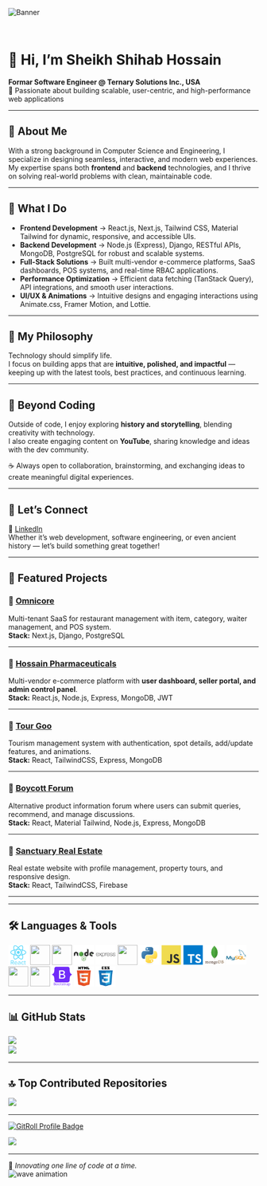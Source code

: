 ![Banner](https://github.com/user-attachments/assets/3c317217-a37d-499e-8c47-ea8e11333e08)

<br/>

# 👋 Hi, I’m Sheikh Shihab Hossain  

**Formar Software Engineer @ Ternary Solutions Inc., USA**  
🚀 Passionate about building scalable, user-centric, and high-performance web applications  

---

## 💫 About Me  
With a strong background in Computer Science and Engineering, I specialize in designing seamless, interactive, and modern web experiences. My expertise spans both **frontend** and **backend** technologies, and I thrive on solving real-world problems with clean, maintainable code.  

---

## 🚀 What I Do  

- **Frontend Development** → React.js, Next.js, Tailwind CSS, Material Tailwind for dynamic, responsive, and accessible UIs.  
- **Backend Development** → Node.js (Express), Django, RESTful APIs, MongoDB, PostgreSQL for robust and scalable systems.  
- **Full-Stack Solutions** → Built multi-vendor e-commerce platforms, SaaS dashboards, POS systems, and real-time RBAC applications.  
- **Performance Optimization** → Efficient data fetching (TanStack Query), API integrations, and smooth user interactions.  
- **UI/UX & Animations** → Intuitive designs and engaging interactions using Animate.css, Framer Motion, and Lottie.  

---

## 🌱 My Philosophy  
Technology should simplify life.  
I focus on building apps that are **intuitive, polished, and impactful** — keeping up with the latest tools, best practices, and continuous learning.  

---

## 🎨 Beyond Coding  
Outside of code, I enjoy exploring **history and storytelling**, blending creativity with technology.  
I also create engaging content on **YouTube**, sharing knowledge and ideas with the dev community.  

☕ Always open to collaboration, brainstorming, and exchanging ideas to create meaningful digital experiences.  

---

## 💬 Let’s Connect  
🔗 [LinkedIn](https://www.linkedin.com/in/sheikh-shihab-hossain/)  
Whether it’s web development, software engineering, or even ancient history — let’s build something great together!  

---

## 🌟 Featured Projects  

### 🔹 [Omnicore](https://github.com/iamshihab2020/omnicore)  
Multi-tenant SaaS for restaurant management with item, category, waiter management, and POS system.  
**Stack:** Next.js, Django, PostgreSQL  

---

### 🔹 [Hossain Pharmaceuticals](https://github.com/iamshihab2020/hossain-pharmaceuticals)  
Multi-vendor e-commerce platform with **user dashboard, seller portal, and admin control panel**.  
**Stack:** React.js, Node.js, Express, MongoDB, JWT  

---

### 🔹 [Tour Goo](https://github.com/iamshihab2020/tour-goo)  
Tourism management system with authentication, spot details, add/update features, and animations.  
**Stack:** React, TailwindCSS, Express, MongoDB  

---

### 🔹 [Boycott Forum](https://github.com/iamshihab2020/boycott-forum)  
Alternative product information forum where users can submit queries, recommend, and manage discussions.  
**Stack:** React, Material Tailwind, Node.js, Express, MongoDB  

---

### 🔹 [Sanctuary Real Estate](https://github.com/iamshihab2020/sanctuary-real-estate)  
Real estate website with profile management, property tours, and responsive design.  
**Stack:** React, TailwindCSS, Firebase  

---

---

## 🛠️ Languages & Tools  
<p align="left">
<a href="https://reactjs.org/" target="_blank"><img src="https://raw.githubusercontent.com/devicons/devicon/master/icons/react/react-original-wordmark.svg" width="40" height="40"/></a>
<a href="https://nextjs.org/" target="_blank"><img src="https://cdn.worldvectorlogo.com/logos/nextjs-2.svg" width="40" height="40"/></a>
<a href="https://tailwindcss.com/" target="_blank"><img src="https://www.vectorlogo.zone/logos/tailwindcss/tailwindcss-icon.svg" width="40" height="40"/></a>
<a href="https://nodejs.org" target="_blank"><img src="https://raw.githubusercontent.com/devicons/devicon/master/icons/nodejs/nodejs-original-wordmark.svg" width="40" height="40"/></a>
<a href="https://expressjs.com" target="_blank"><img src="https://raw.githubusercontent.com/devicons/devicon/master/icons/express/express-original-wordmark.svg" width="40" height="40"/></a>
<a href="https://www.djangoproject.com/" target="_blank"><img src="https://cdn.worldvectorlogo.com/logos/django.svg" width="40" height="40"/></a>
<a href="https://www.python.org" target="_blank"><img src="https://raw.githubusercontent.com/devicons/devicon/master/icons/python/python-original.svg" width="40" height="40"/></a>
<a href="https://developer.mozilla.org/en-US/docs/Web/JavaScript" target="_blank"><img src="https://raw.githubusercontent.com/devicons/devicon/master/icons/javascript/javascript-original.svg" width="40" height="40"/></a>
<a href="https://www.typescriptlang.org/" target="_blank"><img src="https://raw.githubusercontent.com/devicons/devicon/master/icons/typescript/typescript-original.svg" width="40" height="40"/></a>
<a href="https://www.mongodb.com/" target="_blank"><img src="https://raw.githubusercontent.com/devicons/devicon/master/icons/mongodb/mongodb-original-wordmark.svg" width="40" height="40"/></a>
<a href="https://www.mysql.com/" target="_blank"><img src="https://raw.githubusercontent.com/devicons/devicon/master/icons/mysql/mysql-original-wordmark.svg" width="40" height="40"/></a>
<a href="https://www.sqlite.org/" target="_blank"><img src="https://www.vectorlogo.zone/logos/sqlite/sqlite-icon.svg" width="40" height="40"/></a>
<a href="https://firebase.google.com/" target="_blank"><img src="https://www.vectorlogo.zone/logos/firebase/firebase-icon.svg" width="40" height="40"/></a>
<a href="https://getbootstrap.com" target="_blank"><img src="https://raw.githubusercontent.com/devicons/devicon/master/icons/bootstrap/bootstrap-plain-wordmark.svg" width="40" height="40"/></a>
<a href="https://www.w3.org/html/" target="_blank"><img src="https://raw.githubusercontent.com/devicons/devicon/master/icons/html5/html5-original-wordmark.svg" width="40" height="40"/></a>
<a href="https://www.w3schools.com/css/" target="_blank"><img src="https://raw.githubusercontent.com/devicons/devicon/master/icons/css3/css3-original-wordmark.svg" width="40" height="40"/></a>
</p>  

---

## 📊 GitHub Stats  
![](https://github-readme-streak-stats.herokuapp.com/?user=iamshihab2020&theme=dark&hide_border=false)  
![](https://github-readme-stats.vercel.app/api/top-langs/?username=iamshihab2020&theme=dark&hide_border=false&include_all_commits=true&count_private=true&layout=compact)  

---

## 🔝 Top Contributed Repositories  
![](https://github-contributor-stats.vercel.app/api?username=iamshihab2020&limit=5&theme=onedark&combine_all_yearly_contributions=true)  

---

<a href="https://gitroll.io/profile/utRX49Aq4JUcZF7ZE9TTjsp95f0S2" target="_blank">
<img src="https://gitroll.io/api/badges/profiles/v1/utRX49Aq4JUcZF7ZE9TTjsp95f0S2?theme=tokyoNight" alt="GitRoll Profile Badge"/>
</a>  

[![](https://visitcount.itsvg.in/api?id=iamshihab2020&icon=5&color=2)](https://visitcount.itsvg.in)  

---

🌊 *Innovating one line of code at a time.*  
<img alt="wave animation" src="images/wave_animation_dark.svg#gh-dark-mode-only">
